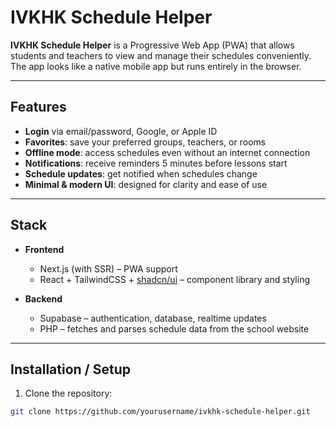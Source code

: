 # IVKHK Schedule Helper

**IVKHK Schedule Helper** is a Progressive Web App (PWA) that allows students and teachers to view and manage their schedules conveniently. The app looks like a native mobile app but runs entirely in the browser.  

---

## **Features**

- **Login** via email/password, Google, or Apple ID  
- **Favorites**: save your preferred groups, teachers, or rooms  
- **Offline mode**: access schedules even without an internet connection  
- **Notifications**: receive reminders 5 minutes before lessons start  
- **Schedule updates**: get notified when schedules change  
- **Minimal & modern UI**: designed for clarity and ease of use  

---

## **Stack**

- **Frontend**  
  - Next.js (with SSR) – PWA support  
  - React + TailwindCSS + [shadcn/ui](https://ui.shadcn.com/) – component library and styling  

- **Backend**  
  - Supabase – authentication, database, realtime updates  
  - PHP – fetches and parses schedule data from the school website  

---

## **Installation / Setup**

1. Clone the repository:
```bash
git clone https://github.com/yourusername/ivkhk-schedule-helper.git
